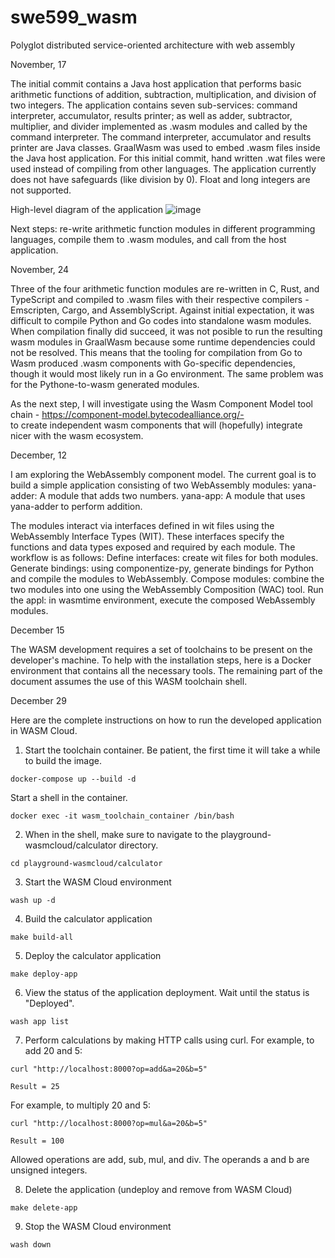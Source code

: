 # swe599_wasm
Polyglot distributed service-oriented architecture with web assembly 

November, 17

The initial commit contains a Java host application that performs basic arithmetic functions of addition, subtraction, multiplication, and division of two integers. The application contains seven sub-services: command interpreter, accumulator, results printer; as well as adder, subtractor, multiplier, and divider implemented as .wasm modules and called by the command interpreter. The command interpreter, accumulator and results printer are Java classes.
GraalWasm was used to embed .wasm files inside the Java host application. For this initial commit, hand written .wat files were used instead of compiling from other languages.
The application currently does not have safeguards (like division by 0). Float and long integers are not supported.

High-level diagram of the application
![image](https://github.com/user-attachments/assets/44f3f5bc-9cd9-4e7a-96b9-22170457d7d0)



Next steps: re-write arithmetic function modules in different programming languages, compile them to .wasm modules, and call from the host application.


November, 24

Three of the four arithmetic function modules are re-written in C, Rust, and TypeScript and compiled to .wasm files
with their respective compilers - Emscripten, Cargo, and AssemblyScript. 
Against initial expectation, it was difficult to compile Python and Go codes into standalone wasm modules. When compilation
finally did succeed, it was not posible to run the resulting wasm modules in GraalWasm because some runtime
dependencies could not be resolved.
This means that the tooling for compilation from Go to Wasm produced .wasm components with Go-specific dependencies, though 
it would most likely run in a Go environment. The same problem was for the Pythone-to-wasm generated modules.

As the next step, I will investigate using the Wasm Component Model tool chain - https://component-model.bytecodealliance.org/-  
to create independent wasm components that will (hopefully) integrate nicer with the wasm ecosystem.

December, 12

I am exploring the WebAssembly component model. The current goal is to build a simple application consisting of two WebAssembly modules:
yana-adder: A module that adds two numbers.
yana-app: A module that uses yana-adder to perform addition.

The modules interact via interfaces defined in wit files using the WebAssembly Interface Types (WIT). These interfaces specify the functions and data types exposed and required by each module.
The workflow is as follows:
Define interfaces: create wit files for both modules.
Generate bindings: using componentize-py, generate bindings for Python and compile the modules to WebAssembly.
Compose modules: combine the two modules into one using the WebAssembly Composition (WAC)  tool.
Run the appl: in wasmtime environment, execute the composed WebAssembly modules.

December 15

The WASM development requires a set of toolchains to be present on the developer's machine. To help with the installation steps, 
here is a Docker environment that contains all the necessary tools. The remaining part of the document assumes the use of this  WASM toolchain shell.


December 29

Here are the complete instructions on how to run the developed application in WASM Cloud.

1. Start the toolchain container. Be patient, the first time it will take a while to build the image.
```shell
docker-compose up --build -d
```
Start a shell in the container.
```shell
docker exec -it wasm_toolchain_container /bin/bash
```

2. When in the shell, make sure to navigate to the playground-wasmcloud/calculator directory.
```shell
cd playground-wasmcloud/calculator
```

3. Start the WASM Cloud environment
```shell
wash up -d
```
4. Build the calculator application
```shell
make build-all
```
5. Deploy the calculator application
```shell
make deploy-app
 ```
6. View the status of the application deployment. Wait until the status is "Deployed".
```shell
wash app list
```
7. Perform calculations by making HTTP calls using curl. For example, to add 20 and 5:
```shell
curl "http://localhost:8000?op=add&a=20&b=5"
```
```
Result = 25
```

For example, to multiply 20 and 5:
```shell
curl "http://localhost:8000?op=mul&a=20&b=5"
```
```
Result = 100
```
Allowed operations are add, sub, mul, and div. The operands a and b are unsigned integers.

8. Delete the application (undeploy and remove from WASM Cloud)
```shell
make delete-app
```

9. Stop the WASM Cloud environment
```shell
wash down
```

